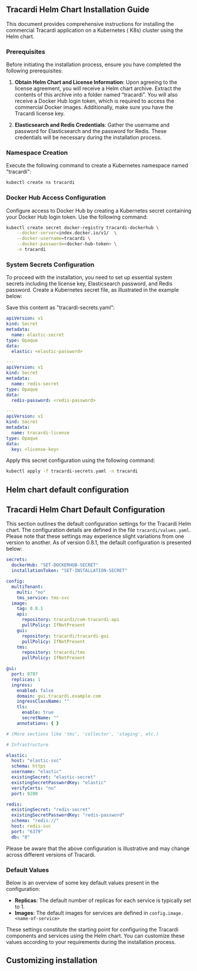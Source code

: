 ## Tracardi Helm Chart Installation Guide

This document provides comprehensive instructions for installing the commercial Tracardi application on a Kubernetes (
K8s) cluster using the Helm chart.

### Prerequisites

Before initiating the installation process, ensure you have completed the following prerequisites:

1. **Obtain Helm Chart and License Information**: Upon agreeing to the license agreement, you will receive a Helm chart
   archive. Extract the contents of this archive into a folder named "tracardi". You will also receive a Docker Hub
   login token, which is required to access the commercial Docker images. Additionally, make sure you have the Tracardi
   license key.

2. **Elasticsearch and Redis Credentials**: Gather the username and password for Elasticsearch and the password for
   Redis. These credentials will be necessary during the installation process.

### Namespace Creation

Execute the following command to create a Kubernetes namespace named "tracardi":

```bash
kubectl create ns tracardi
```

### Docker Hub Access Configuration

Configure access to Docker Hub by creating a Kubernetes secret containing your Docker Hub login token. Use the following
command:

```bash
kubectl create secret docker-registry tracardi-dockerhub \
    --docker-server=index.docker.io/v1/  \
    --docker-username=tracardi \
    --docker-password=<docker-hub-token> \
    -n tracardi
```

### System Secrets Configuration

To proceed with the installation, you need to set up essential system secrets including the license key, Elasticsearch
password, and Redis password. Create a Kubernetes secret file, as illustrated in the example below:

Save this content as "tracardi-secrets.yaml":

```yaml
apiVersion: v1
kind: Secret
metadata:
  name: elastic-secret
type: Opaque
data:
  elastic: <elastic-password>

---
apiVersion: v1
kind: Secret
metadata:
  name: redis-secret
type: Opaque
data:
  redis-password: <redis-password>

---
apiVersion: v1
kind: Secret
metadata:
  name: tracardi-license
type: Opaque
data:
  key: <license-key>
```

Apply this secret configuration using the following command:

```bash
kubectl apply -f tracardi-secrets.yaml -n tracardi
```

## Helm chart default configuration

## Tracardi Helm Chart Default Configuration

This section outlines the default configuration settings for the Tracardi Helm chart. The configuration details are
defined in the file `tracardi/values.yaml`. Please note that these settings may experience slight variations from one
version to another. As of version 0.8.1, the default configuration is presented below:

```yaml
secrets:
  dockerHub: "SET-DOCKERHUB-SECRET"
  installationToken: "SET-INSTALLATION-SECRET"

config:
  multiTenant:
    multi: "no"
    tms_service: tms-svc
  image:
    tag: 0.8.1
    api:
      repository: tracardi/com-tracardi-api
      pullPolicy: IfNotPresent
    gui:
      repository: tracardi/tracardi-gui
      pullPolicy: IfNotPresent
    tms:
      repository: tracardi/tms
      pullPolicy: IfNotPresent

gui:
  port: 8787
  replicas: 1
  ingress:
    enabled: false
    domain: gui.tracardi.example.com
    ingressClassName: ""
    tls:
      enable: true
      secretName: ""
    annotations: { }

# (More sections like 'tms', 'collector', 'staging', etc.)

# Infrastructure

elastic:
  host: "elastic-svc"
  schema: https
  username: "elastic"
  existingSecret: "elastic-secret"
  existingSecretPasswordKey: "elastic"
  verifyCerts: "no"
  port: 9200

redis:
  existingSecret: "redis-secret"
  existingSecretPasswordKey: "redis-password"
  schema: "redis://"
  host: redis-svc
  port: "6379"
  db: "0"
```

Please be aware that the above configuration is illustrative and may change across different versions of Tracardi.

### Default Values

Below is an overview of some key default values present in the configuration:

- **Replicas**: The default number of replicas for each service is typically set to 1.
- **Images**: The default images for services are defined in `config.image.<name-of-service>`

These settings constitute the starting point for configuring the Tracardi components and services using the Helm chart.
You can customize these values according to your requirements during the installation process.

## Customizing installation

